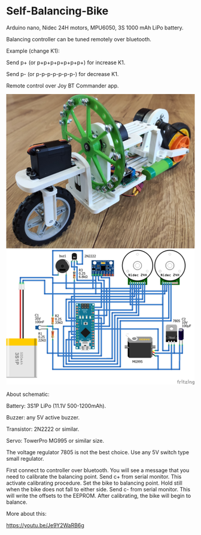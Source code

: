 # Self-Balancing-Bike

Arduino nano, Nidec 24H motors, MPU6050, 3S 1000 mAh LiPo battery.

Balancing controller can be tuned remotely over bluetooth.

Example (change K1):

Send p+ (or p+p+p+p+p+p+p+) for increase K1.

Send p- (or p-p-p-p-p-p-p-) for decrease K1.

Remote control over Joy BT Commander app.

<img src="/pictures/bike.jpg" alt="Self balancing bike"/>
<img src="/pictures/schematic.png" alt="Schematic"/>

About schematic:

Battery: 3S1P LiPo (11.1V 500-1200mAh). 

Buzzer: any 5V active buzzer.

Transistor: 2N2222 or similar.

Servo: TowerPro MG995 or similar size.

The voltage regulator 7805 is not the best choice. Use any 5V switch type small regulator.

First connect to controller over bluetooth. You will see a message that you need to calibrate the balancing point. Send c+ from serial monitor. This activate calibrating procedure. Set the bike to balancing point. Hold still when the bike does not fall to either side. Send c- from serial monitor. This will write the offsets to the EEPROM. After calibrating, the bike will begin to balance.

More about this:

https://youtu.be/Je9Y2WaRB6g

